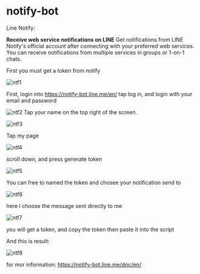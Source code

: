 # notify-bot

Line Notify:

**Receive web service notifications on LINE**
Get notifications from LINE Notify's official account after connecting with your preferred web services.
You can receive notifications from multiple services in groups or 1-on-1 chats.

First you must get a token from notify

![ntf1](https://user-images.githubusercontent.com/82330418/131310596-ffc78c9c-8693-4bca-86d6-8ef4dddc9b15.PNG)

First, login into https://notify-bot.line.me/en/ tap log in, and login with your email and password

![ntf2](https://user-images.githubusercontent.com/82330418/131310872-291fc743-0165-4d0c-803b-ba9fd7828b2e.PNG)
Tap your name on the top right of the screen. 

![ntf3](https://user-images.githubusercontent.com/82330418/131311055-0f910a9d-e8b2-4c68-89ea-9f31ac086742.PNG)

Tap my page

![ntf4](https://user-images.githubusercontent.com/82330418/131311156-ada0f21c-ac48-4109-8bb8-0d555842eeed.PNG)

scroll down, and press generate token

![ntf5](https://user-images.githubusercontent.com/82330418/131311263-3de2b47f-13a5-4e51-803e-c3e7e4b6f53d.PNG)

You can free to named the token and chosee your notification send to

![ntf6](https://user-images.githubusercontent.com/82330418/131311453-2fd9da7b-6560-4da0-92fa-fd1d51ec4991.PNG)

here I choose the message sent directly to me

![ntf7](https://user-images.githubusercontent.com/82330418/131311595-4e85ecbf-4100-49f5-8aa1-fde8e637a241.PNG)

you will get a token, and copy the token then paste it into the script 

And this is result:

![ntf8](https://user-images.githubusercontent.com/82330418/131312074-bff44492-ba09-4d2f-856f-7bd9ceee5a6e.PNG)

for mor information:
https://notify-bot.line.me/doc/en/

